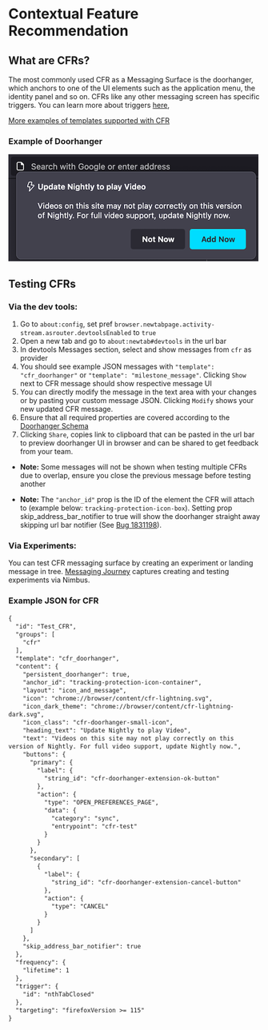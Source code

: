 # Contextual Feature Recommendation

## What are CFRs?
The most commonly used CFR as a Messaging Surface is the doorhanger, which anchors to one of the UI elements such as the application menu, the identity panel and so on.
CFRs like any other messaging screen has specific triggers. You can learn more about triggers [here](https://firefox-source-docs.mozilla.org/toolkit/components/messaging-system/docs/TriggerActionSchemas/index.html),

[More examples of templates supported with CFR ](https://experimenter.info/messaging/desktop-messaging-surfaces/#doorhanger)

### Example of Doorhanger
![Doorhanger](./cfr-doorhanger.png)

## Testing CFRs

### Via the dev tools:
1. Go to `about:config`, set pref `browser.newtabpage.activity-stream.asrouter.devtoolsEnabled` to `true`
2. Open a new tab and go to `about:newtab#devtools` in the url bar
3. In devtools Messages section, select and show messages from `cfr` as provider
4. You should see example JSON messages with `"template": "cfr_doorhanger"` or `"template": "milestone_message"`. Clicking `Show` next to CFR message should show respective message UI
5. You can directly modify the message in the text area with your changes or by pasting your custom message JSON. Clicking `Modify` shows your new updated CFR message.
6. Ensure that all required properties are covered according to the [Doorhanger Schema](https://searchfox.org/mozilla-central/source/browser/components/newtab/content-src/asrouter/templates/CFR/templates/ExtensionDoorhanger.schema.json)
7. Clicking `Share`, copies link to clipboard that can be pasted in the url bar to preview doorhanger UI in browser and can be shared to get feedback from your team.
- **Note:** Some messages will not be shown when testing multiple CFRs due to overlap, ensure you close the previous message before testing another

- **Note:** The `"anchor_id"` prop is the ID of the element the CFR will attach to (example below: `tracking-protection-icon-box`). Setting prop skip_address_bar_notifier to true will show the doorhanger straight away skipping url bar notifier (See [Bug 1831198](https://bugzilla.mozilla.org/show_bug.cgi?id=1831198)).

### Via Experiments:
You can test CFR messaging surface by creating an experiment or landing message in tree. [Messaging Journey](https://experimenter.info/messaging/desktop-messaging-journey) captures creating and testing experiments via Nimbus.

### Example JSON for CFR
```
{
  "id": "Test_CFR",
  "groups": [
    "cfr"
  ],
  "template": "cfr_doorhanger",
  "content": {
    "persistent_doorhanger": true,
    "anchor_id": "tracking-protection-icon-container",
    "layout": "icon_and_message",
    "icon": "chrome://browser/content/cfr-lightning.svg",
    "icon_dark_theme": "chrome://browser/content/cfr-lightning-dark.svg",
    "icon_class": "cfr-doorhanger-small-icon",
    "heading_text": "Update Nightly to play Video",
    "text": "Videos on this site may not play correctly on this version of Nightly. For full video support, update Nightly now.",
    "buttons": {
      "primary": {
        "label": {
          "string_id": "cfr-doorhanger-extension-ok-button"
        },
        "action": {
          "type": "OPEN_PREFERENCES_PAGE",
          "data": {
            "category": "sync",
            "entrypoint": "cfr-test"
          }
        }
      },
      "secondary": [
        {
          "label": {
            "string_id": "cfr-doorhanger-extension-cancel-button"
          },
          "action": {
            "type": "CANCEL"
          }
        }
      ]
    },
    "skip_address_bar_notifier": true
  },
  "frequency": {
    "lifetime": 1
  },
  "trigger": {
    "id": "nthTabClosed"
  },
  "targeting": "firefoxVersion >= 115"
}
```
